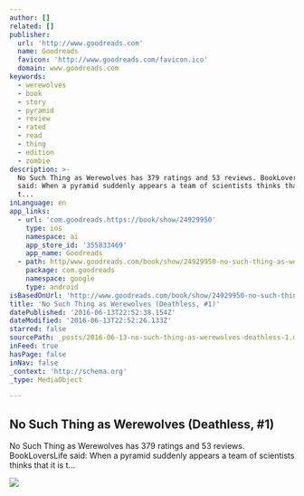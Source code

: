 ```yaml
---
author: []
related: []
publisher:
  url: 'http://www.goodreads.com'
  name: Goodreads
  favicon: 'http://www.goodreads.com/favicon.ico'
  domain: www.goodreads.com
keywords:
  - werewolves
  - book
  - story
  - pyramid
  - review
  - rated
  - read
  - thing
  - edition
  - zombie
description: >-
  No Such Thing as Werewolves has 379 ratings and 53 reviews. BookLoversLife
  said: When a pyramid suddenly appears a team of scientists thinks that it is
  t...
inLanguage: en
app_links:
  - url: 'com.goodreads.https://book/show/24929950'
    type: ios
    namespace: ai
    app_store_id: '355833469'
    app_name: Goodreads
  - path: http/www.goodreads.com/book/show/24929950-no-such-thing-as-werewolves
    package: com.goodreads
    namespace: google
    type: android
isBasedOnUrl: 'http://www.goodreads.com/book/show/24929950-no-such-thing-as-werewolves'
title: 'No Such Thing as Werewolves (Deathless, #1)'
datePublished: '2016-06-13T22:52:38.154Z'
dateModified: '2016-06-13T22:52:26.133Z'
starred: false
sourcePath: _posts/2016-06-13-no-such-thing-as-werewolves-deathless-1.md
inFeed: true
hasPage: false
inNav: false
_context: 'http://schema.org'
_type: MediaObject

---
```

<article style=""><h1>No Such Thing as Werewolves (Deathless, #1)</h1><p>No Such Thing as Werewolves has 379 ratings and 53 reviews. BookLoversLife said: When a pyramid suddenly appears a team of scientists thinks that it is t...</p><img src="http://i.gr-assets.com/images/S/photo.goodreads.com/books/1423882034i/24929950._UY475_SS475_.jpg" /></article>